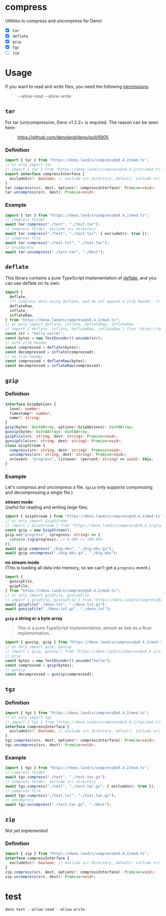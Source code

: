 # compress

Utilities to compress and uncompress for Deno!

* [x] `tar`
* [x] `deflate`
* [x] `gzip`
* [x] `tgz`
* [ ] `zip`

# Usage

If you want to read and write files, you need the following [permissions](https://deno.land/manual/getting_started/permissions):

> --allow-read --allow-write

## `tar`

For tar (un)compression, Deno v1.2.2+ is required. The reason can be seen here:

> <https://github.com/denoland/deno/pull/6905>

### Definition

```ts
import { tar } from "https://deno.land/x/compress@v0.4.2/mod.ts";
// or only import tar
// import { tar } from "https://deno.land/x/compress@v0.4.2/tar/mod.ts";
export interface compressInterface {
  excludeSrc?: boolean; // exclude src directory, default: include src directory
}
tar.compress(src, dest, options?: compressInterface): Promise<void>;
tar.uncompress(src, dest): Promise<void>;
```

### Example

```ts
import { tar } from "https://deno.land/x/compress@v0.4.2/mod.ts";
// compress folder
await tar.compress("./test", "./test.tar");
// compress folder, exclude src directory
await tar.compress("./test", "./test.tar", { excludeSrc: true });
// compress file
await tar.compress("./test.txt", "./test.tar");
// uncompress
await tar.uncompress("./test.tar", "./dest");
```

## `deflate`

This library contains a pure TypeScript implementation of 
[deflate](https://en.wikipedia.org/wiki/Deflate), and you can 
use deflate on its own:

```ts
import {
  deflate,
  /** Compress data using deflate, and do not append a zlib header. */
  deflateRaw,
  inflate,
  inflateRaw,
} from "https://deno.land/x/compress@v0.4.2/mod.ts";
// or only import deflate, inflate, deflateRaw, inflateRaw
// import { deflate, inflate, deflateRaw, inflateRaw } from "https://deno.land/x/compress@v0.4.2/zlib/mod.ts";
const str = "hello world!";
const bytes = new TextEncoder().encode(str);
// with zlib header
const compressed = deflate(bytes);
const decompressed = inflate(compressed);
// no zlib header
const compressed = deflateRaw(bytes);
const decompressed = inflateRaw(compressed);
```

## `gzip`

### Definition

```ts
interface GzipOptions {
  level: number;
  timestamp?: number;
  name?: string;
}
gzip(bytes: Uint8Array, options?:GzipOptions): Uint8Array;
gunzip(bytes: Uint8Array): Uint8Array;
gzipFile(src: string, dest: string): Promise<void>;
gunzipFile(src: string, dest: string): Promise<void>;
class GzipStream {
  compress(src: string, dest: string): Promise<void>;
  uncompress(src: string, dest: string): Promise<void>;
  on(event: "progress", listener: (percent: string) => void): this;
}
```

### Example

Let's compress and uncompress a file. (`gzip` only supports compressing 
and decompressing a single file.)

**stream mode**\
Useful for reading and writing large files.

```ts
import { GzipStream } from "https://deno.land/x/compress@v0.4.2/mod.ts";
// or only import GzipStream
// import { GzipStream } from "https://deno.land/x/compress@v0.4.2/gzip/mod.ts";
const gzip = new GzipStream();
gzip.on("progress", (progress: string) => {
  console.log(progress); // 0.00% => 100.00%
});
await gzip.compress("./big.mkv", "./big.mkv.gz");
await gzip.uncompress("./big.mkv.gz", "./big.mkv");
```

**no stream mode**\
(This is loading all data into memory, so we can't get a `progress` event.)

```ts
import {
  gunzipFile,
  gzipFile,
} from "https://deno.land/x/compress@v0.4.2/mod.ts";
// or only import gzipFile, gunzipFile
// import { gzipFile, gunzipFile } from "https://deno.land/x/compress@v0.4.2/gzip/mod.ts";
await gzipFile("./deno.txt", "./deno.txt.gz");
await gunzipFile("./deno.txt.gz", "./deno.txt");
```

**`gzip` a string or a byte array**

> This is a pure TypeScript implementation, almost as fast as a Rust
> implementation.

```ts
import { gunzip, gzip } from "https://deno.land/x/compress@v0.4.2/mod.ts";
// or only import gzip, gunzip
// import { gzip, gunzip } from "https://deno.land/x/compress@v0.4.2/zlib/mod.ts";
// gzip
const bytes = new TextEncoder().encode("hello");
const compressed = gzip(bytes);
// gunzip
const decompressed = gunzip(compressed);
```

## `tgz`

### Definition

```ts
import { tgz } from "https://deno.land/x/compress@v0.4.2/mod.ts";
// or only import tgz
// import { tgz } from "https://deno.land/x/compress@v0.4.2/tgz/mod.ts";
interface compressInterface {
  excludeSrc?: boolean; // exclude src directory, default: include src directory
}
tgz.compress(src, dest, options?: compressInterface): Promise<void>;
tgz.uncompress(src, dest): Promise<void>;
```

### Example

```ts
import { tgz } from "https://deno.land/x/compress@v0.4.2/mod.ts";
// compress folder
await tgz.compress("./test", "./test.tar.gz");
// compress folder, exclude src directory
await tgz.compress("./test", "./test.tar.gz", { excludeSrc: true });
// compress file
await tgz.compress("./test.txt", "./test.tar.gz");
// uncompress
await tgz.uncompress("./test.tar.gz", "./dest");
```

## `zip`

*Not yet implemented*

### Definition

```ts
import { zip } from "https://deno.land/x/compress@v0.4.2/mod.ts";
interface compressInterface {
  excludeSrc?: boolean; // exclude src directory, default: include src directory
}
zip.compress(src, dest, options?: compressInterface): Promise<void>;
zip.uncompress(src, dest): Promise<void>;
```

# test

```ts
deno test --allow-read --allow-write
```
